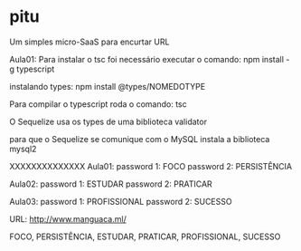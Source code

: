 # pitu
Um simples micro-SaaS para encurtar URL

Aula01:
Para instalar o tsc foi necessário executar o comando:
npm install -g typescript 

instalando types: npm install @types/NOMEDOTYPE

Para compilar o typescript roda o comando:
tsc

O Sequelize usa os types de uma biblioteca validator

para que o Sequelize se comunique com o MySQL instala a biblioteca mysql2

XXXXXXXXXXXXXX
Aula01:
password 1: FOCO
password 2: PERSISTÊNCIA


Aula02:
password 1: ESTUDAR
password 2: PRATICAR


Aula03:
password 1: PROFISSIONAL
password 2: SUCESSO

URL: http://www.manguaca.ml/


FOCO, PERSISTÊNCIA, ESTUDAR, PRATICAR, PROFISSIONAL, SUCESSO
